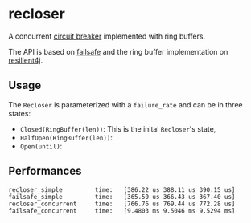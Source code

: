 # recloser

A concurrent [circuit breaker][cb] implemented with ring buffers.

The API is based on [failsafe][] and the ring buffer implementation on [resilient4j][].

## Usage

The `Recloser` is parameterized with a `failure_rate` and can be in three states:
 - `Closed(RingBuffer(len))`: This is the inital `Recloser`'s state,
 - `HalfOpen(RingBuffer(len))`:
 - `Open(until)`:

## Performances

```
recloser_simple         time:   [386.22 us 388.11 us 390.15 us]
failsafe_simple         time:   [365.50 us 366.43 us 367.40 us]
recloser_concurrent     time:   [766.76 us 769.44 us 772.28 us]
failsafe_concurrent     time:   [9.4803 ms 9.5046 ms 9.5294 ms]
```

[cb]: https://martinfowler.com/bliki/CircuitBreaker.html
[failsafe]: https://github.com/dmexe/failsafe-rs
[resilient4j]: https://resilience4j.readme.io/docs/circuitbreaker 
